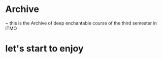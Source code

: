 # Archive

~ this is the Archive of deep enchantable course of the third semester in ITMO
# let's start to enjoy
